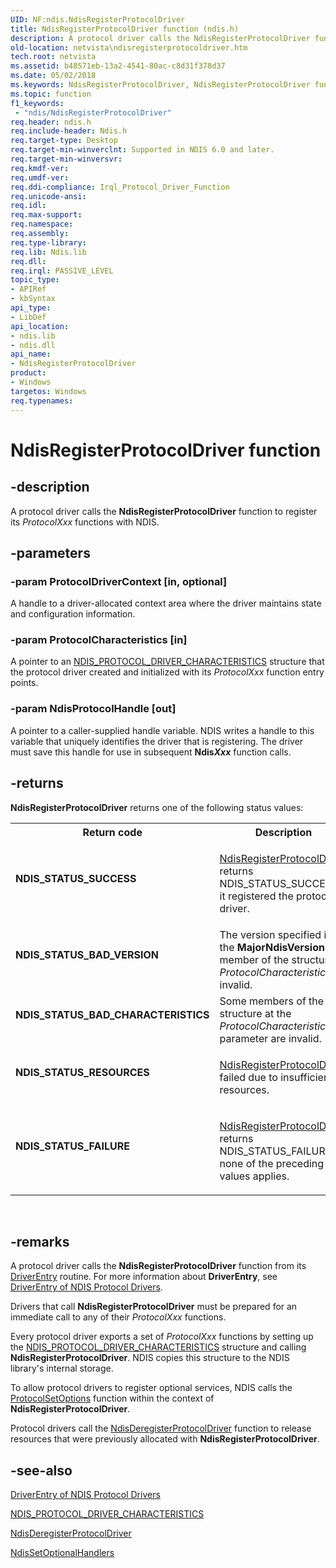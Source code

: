 ```yaml
---
UID: NF:ndis.NdisRegisterProtocolDriver
title: NdisRegisterProtocolDriver function (ndis.h)
description: A protocol driver calls the NdisRegisterProtocolDriver function to register its ProtocolXxx functions with NDIS.
old-location: netvista\ndisregisterprotocoldriver.htm
tech.root: netvista
ms.assetid: b48571eb-13a2-4541-80ac-c8d31f378d37
ms.date: 05/02/2018
ms.keywords: NdisRegisterProtocolDriver, NdisRegisterProtocolDriver function [Network Drivers Starting with Windows Vista], ndis/NdisRegisterProtocolDriver, netvista.ndisregisterprotocoldriver, protocol_ndis_functions_ref_023b338a-65cf-4ccb-bce8-d1506f37f632.xml
ms.topic: function
f1_keywords:
 - "ndis/NdisRegisterProtocolDriver"
req.header: ndis.h
req.include-header: Ndis.h
req.target-type: Desktop
req.target-min-winverclnt: Supported in NDIS 6.0 and later.
req.target-min-winversvr: 
req.kmdf-ver: 
req.umdf-ver: 
req.ddi-compliance: Irql_Protocol_Driver_Function
req.unicode-ansi: 
req.idl: 
req.max-support: 
req.namespace: 
req.assembly: 
req.type-library: 
req.lib: Ndis.lib
req.dll: 
req.irql: PASSIVE_LEVEL
topic_type:
- APIRef
- kbSyntax
api_type:
- LibDef
api_location:
- ndis.lib
- ndis.dll
api_name:
- NdisRegisterProtocolDriver
product:
- Windows
targetos: Windows
req.typenames: 
---
```


# NdisRegisterProtocolDriver function


## -description


A protocol driver calls the
  <b>NdisRegisterProtocolDriver</b> function to register its 
  <i>ProtocolXxx</i> functions with NDIS.


## -parameters




### -param ProtocolDriverContext [in, optional]

A handle to a driver-allocated context area where the driver maintains state and configuration
     information.


### -param ProtocolCharacteristics [in]

A pointer to an 
     <a href="https://docs.microsoft.com/windows-hardware/drivers/ddi/content/ndis/ns-ndis-_ndis_protocol_driver_characteristics">
     NDIS_PROTOCOL_DRIVER_CHARACTERISTICS</a> structure that the protocol driver created and initialized
     with its 
     <i>ProtocolXxx</i> function entry points.


### -param NdisProtocolHandle [out]

A pointer to a caller-supplied handle variable. NDIS writes a handle to this variable that
     uniquely identifies the driver that is registering. The driver must save this handle for use in
     subsequent 
     <b>Ndis<i>Xxx</i></b> function calls.


## -returns



<b>NdisRegisterProtocolDriver</b> returns one of the following status values:

<table>
<tr>
<th>Return code</th>
<th>Description</th>
</tr>
<tr>
<td width="40%">
<dl>
<dt><b>NDIS_STATUS_SUCCESS</b></dt>
</dl>
</td>
<td width="60%">

<a href="https://docs.microsoft.com/windows-hardware/drivers/ddi/content/ndis/nf-ndis-ndisregisterprotocoldriver">NdisRegisterProtocolDriver</a> returns NDIS_STATUS_SUCCESS if it registered the protocol
       driver.

</td>
</tr>
<tr>
<td width="40%">
<dl>
<dt><b>NDIS_STATUS_BAD_VERSION</b></dt>
</dl>
</td>
<td width="60%">
The version specified in the 
       <b>MajorNdisVersion</b> member of the structure at 
       <i>ProtocolCharacteristics</i> is invalid.

</td>
</tr>
<tr>
<td width="40%">
<dl>
<dt><b>NDIS_STATUS_BAD_CHARACTERISTICS</b></dt>
</dl>
</td>
<td width="60%">
Some members of the structure at the 
       <i>ProtocolCharacteristics</i> parameter are invalid.

</td>
</tr>
<tr>
<td width="40%">
<dl>
<dt><b>NDIS_STATUS_RESOURCES</b></dt>
</dl>
</td>
<td width="60%">

<a href="https://docs.microsoft.com/windows-hardware/drivers/ddi/content/ndis/nf-ndis-ndisregisterprotocoldriver">NdisRegisterProtocolDriver</a> failed due to insufficient resources.

</td>
</tr>
<tr>
<td width="40%">
<dl>
<dt><b>NDIS_STATUS_FAILURE</b></dt>
</dl>
</td>
<td width="60%">

<a href="https://docs.microsoft.com/windows-hardware/drivers/ddi/content/ndis/nf-ndis-ndisregisterprotocoldriver">NdisRegisterProtocolDriver</a> returns NDIS_STATUS_FAILURE if none of the preceding values
       applies.

</td>
</tr>
</table>
 




## -remarks



A protocol driver calls the 
    <b>NdisRegisterProtocolDriver</b> function from its 
    <a href="https://docs.microsoft.com/windows-hardware/drivers/storage/driverentry-of-ide-controller-minidriver">DriverEntry</a> routine. For more information about 
    <b>DriverEntry</b>, see 
    <a href="https://docs.microsoft.com/previous-versions/windows/embedded/gg156036(v=winembedded.80)">DriverEntry of NDIS
    Protocol Drivers</a>.

Drivers that call <b>
    NdisRegisterProtocolDriver</b> must be prepared for an immediate call to any of their <i>ProtocolXxx</i> functions.

Every protocol driver exports a set of 
    <i>ProtocolXxx</i> functions by setting up the 
    <a href="https://docs.microsoft.com/windows-hardware/drivers/ddi/content/ndis/ns-ndis-_ndis_protocol_driver_characteristics">
    NDIS_PROTOCOL_DRIVER_CHARACTERISTICS</a> structure and calling 
    <b>NdisRegisterProtocolDriver</b>. NDIS copies this structure to the NDIS library's internal storage.

To allow protocol drivers to register optional services, NDIS calls the 
    <a href="https://docs.microsoft.com/windows-hardware/drivers/ddi/content/ndis/nc-ndis-set_options">ProtocolSetOptions</a> function within
    the context of 
    <b>NdisRegisterProtocolDriver</b>.

Protocol drivers call the 
    <a href="https://docs.microsoft.com/windows-hardware/drivers/ddi/content/ndis/nf-ndis-ndisderegisterprotocoldriver">
    NdisDeregisterProtocolDriver</a> function to release resources that were previously allocated with 
    <b>NdisRegisterProtocolDriver</b>.




## -see-also




<a href="https://docs.microsoft.com/previous-versions/windows/embedded/gg156036(v=winembedded.80)">DriverEntry of NDIS Protocol
   Drivers</a>



<a href="https://docs.microsoft.com/windows-hardware/drivers/ddi/content/ndis/ns-ndis-_ndis_protocol_driver_characteristics">
   NDIS_PROTOCOL_DRIVER_CHARACTERISTICS</a>



<a href="https://docs.microsoft.com/windows-hardware/drivers/ddi/content/ndis/nf-ndis-ndisderegisterprotocoldriver">NdisDeregisterProtocolDriver</a>



<a href="https://docs.microsoft.com/windows-hardware/drivers/ddi/content/ndis/nf-ndis-ndissetoptionalhandlers">NdisSetOptionalHandlers</a>
 

 

